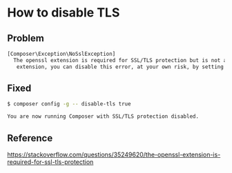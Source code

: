 # How to disable TLS

## Problem

```bash
[Composer\Exception\NoSslException]
  The openssl extension is required for SSL/TLS protection but is not available. If you can not enable the openssl
   extension, you can disable this error, at your own risk, by setting the 'disable-tls' option to true.
```

## Fixed

```bash
$ composer config -g -- disable-tls true
```

```bash
You are now running Composer with SSL/TLS protection disabled.
```

## Reference

https://stackoverflow.com/questions/35249620/the-openssl-extension-is-required-for-ssl-tls-protection
